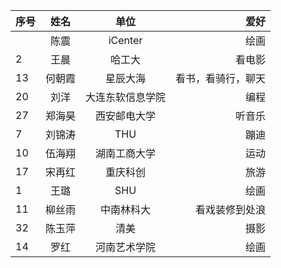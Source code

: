 |序号    | 姓名        |  单位    |  爱好       |
| :---        |   :----:    |   :----:    |          ---: |
|          | 陈震     |  iCenter    |     绘画     |
|     2     |  王晨    |  哈工大    |    看电影      |
|     13    |  何朝霞    |  星辰大海   |    看书，看骑行，聊天      |
|     20     |  刘洋    |  大连东软信息学院    |    编程      |
|     27     |  郑海昊    |  西安邮电大学    |    听音乐      |
|  7        |   刘锦涛   |    THU  |     蹦迪     |
|  10        |   伍海翔   |    湖南工商大学  |     运动    |
|   17       |     宋再红 |    重庆科创  |     旅游    |
|  1  | 王璐    |  SHU  |     绘画     |
|     11     |  柳丝雨    |  中南林科大    |    看戏装修到处浪      |
|    32   |  陈玉萍   |  清美   |    摄影      |
|    14  | 罗红   |  河南艺术学院  |   绘画   |
